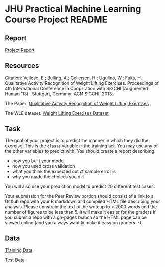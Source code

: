 # JHU Practical Machine Learning Course Project README

## Report

[Project Report](Report3.html)

## Resources
Citation: Velloso, E.; Bulling, A.; Gellersen, H.; Ugulino, W.; Fuks, H. Qualitative Activity Recognition of Weight Lifting Exercises. Proceedings of 4th International Conference in Cooperation with SIGCHI (Augmented Human '13) . Stuttgart, Germany: ACM SIGCHI, 2013.

The Paper: [Qualitative Activity Recognition of Weight Lifting Exercises](https://perceptualui.org/publications/velloso13_ah.pdf)

The WLE dataset: [Weight Lifting Exercises Dataset](https://web.archive.org/web/20210417051205/groupware.les.inf.puc-rio.br/har)

## Task

The goal of your project is to predict the manner in which they did the exercise. This is the `classe` variable in the
training set. You may use any of the other variables to predict with. You should create a report describing 
- how you built your model 
- how you used cross validation
- what you think the expected out of sample error is
- why you made the choices you did

You will also use your prediction model to predict 20 different test cases.

Your submission for the Peer Review portion should consist of a link to a Github repo with your R markdown and
compiled HTML file describing your analysis. Please constrain the text of the writeup to < 2000 words and the number
of figures to be less than 5. It will make it easier for the graders if you submit a repo with a gh-pages branch
so the HTML page can be viewed online (and you always want to make it easy on graders :-).

## Data

[Training Data](pml-training.csv)

[Test Data](pml-testing.csv)
